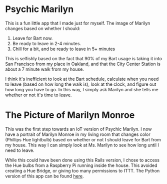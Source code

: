 # Psychic Marilyn

This is a fun little app that I made just for myself.  The image of Marilyn changes based on whether I should:

1. Leave for Bart now.
2. Be ready to leave in 2-4 minutes.
3. Chill for a bit, and be ready to leave in 5+ minutes

This is selfishly based on the fact that 90% of my Bart usage is taking it into San Francisco from my place in Oakland, and that the City Center Station is about a 7 minute walk from my house.

I think it's inefficient to look at the Bart schedule, calculate when you need to leave (based on how long the walk is), look at the clock, and figure out how long you have to go.  In this way, I simply ask Marilyn and she tells me whether or not it's time to leave.

# The Picture of Marilyn Monroe

This was the first step towards an IoT version of Psychic Marilyn.  I now have a portrait of Marilyn Monroe in my living room that changes color (Phillips Hue lightbulb) based on whether or not I should leave for Bart from my house.  This way I can simply look at Ms. Marilyn to see how long until I need to leave.

While this could have been done using this Rails version, I chose to access the Hue bulbs from a Raspberry Pi running inside the house.  This avoided creating a Hue Bridge, or giving too many permissions to ITTT.  The Python version of this app can be found [here](https://github.com/MrMicrowaveOven/PsychicMarilynPython).
